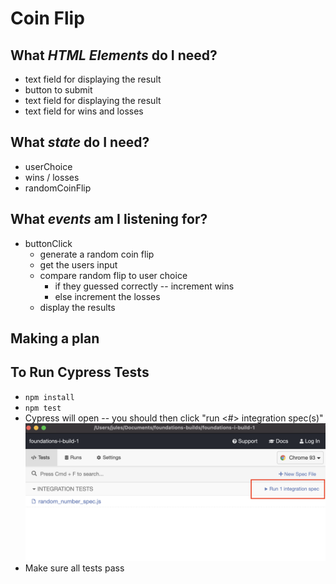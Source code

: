 # Coin Flip
## What *HTML Elements* do I need?
* text field for displaying the result
* button to submit
* text field for displaying the result
* text field for wins and losses

## What *state* do I need?
* userChoice
* wins / losses 
* randomCoinFlip

## What *events* am I listening for?
* buttonClick
    * generate a random coin flip
    * get the users input
    * compare random flip to user choice
        * if they guessed correctly -- increment wins
        * else increment the losses
    * display the results

## Making a plan



## To Run Cypress Tests
* `npm install`
* `npm test`
* Cypress will open -- you should then click "run <#> integration spec(s)"
    ![](cypress.png)
* Make sure all tests pass